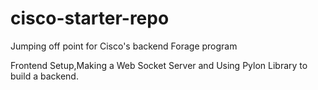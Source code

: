 # cisco-starter-repo
Jumping off point for Cisco's backend Forage program

Frontend Setup,Making a Web Socket Server and Using Pylon Library to build a backend.

